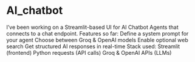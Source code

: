 # AI_chatbot
I’ve been working on a Streamlit-based UI for AI Chatbot Agents that connects to a chat endpoint.  Features so far: Define a system prompt for your agent Choose between Groq &amp; OpenAI models Enable optional web search Get structured AI responses in real-time  Stack used: Streamlit (frontend) Python requests (API calls) Groq &amp; OpenAI APIs (LLMs)
